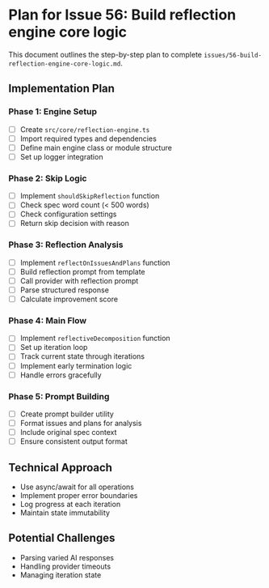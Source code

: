 # Plan for Issue 56: Build reflection engine core logic

This document outlines the step-by-step plan to complete `issues/56-build-reflection-engine-core-logic.md`.

## Implementation Plan

### Phase 1: Engine Setup
- [ ] Create `src/core/reflection-engine.ts`
- [ ] Import required types and dependencies
- [ ] Define main engine class or module structure
- [ ] Set up logger integration

### Phase 2: Skip Logic
- [ ] Implement `shouldSkipReflection` function
- [ ] Check spec word count (< 500 words)
- [ ] Check configuration settings
- [ ] Return skip decision with reason

### Phase 3: Reflection Analysis
- [ ] Implement `reflectOnIssuesAndPlans` function
- [ ] Build reflection prompt from template
- [ ] Call provider with reflection prompt
- [ ] Parse structured response
- [ ] Calculate improvement score

### Phase 4: Main Flow
- [ ] Implement `reflectiveDecomposition` function
- [ ] Set up iteration loop
- [ ] Track current state through iterations
- [ ] Implement early termination logic
- [ ] Handle errors gracefully

### Phase 5: Prompt Building
- [ ] Create prompt builder utility
- [ ] Format issues and plans for analysis
- [ ] Include original spec context
- [ ] Ensure consistent output format

## Technical Approach
- Use async/await for all operations
- Implement proper error boundaries
- Log progress at each iteration
- Maintain state immutability

## Potential Challenges
- Parsing varied AI responses
- Handling provider timeouts
- Managing iteration state
